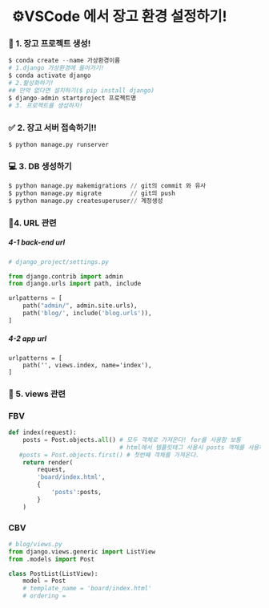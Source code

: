 #  ⚙️VSCode 에서 장고 환경 설정하기!

### 📜 1. 장고 프로젝트 생성!

```python
$ conda create --name 가상환경이름
# 1.django 가상환경에 들어가기!
$ conda activate django
# 2.활성화하기!
## 만약 없다면 설치하기($ pip install django)
$ django-admin startproject 프로젝트명
# 3. 프로젝트를 생성하자!
```

### ✅ 2. 장고 서버 접속하기!!

```
$ python manage.py runserver
```

###

### 💻 3. DB 생성하기

```python
$ python manage.py makemigrations // git의 commit 와 유사
$ python manage.py migrate        // git의 push
$ python manage.py createsuperuser// 계정생성
```

###

### 🧬4. URL 관련

##### 4-1 back-end url

```python
# django_project/settings.py

from django.contrib import admin
from django.urls import path, include

urlpatterns = [
    path("admin/", admin.site.urls),
    path('blog/', include('blog.urls')),
]
```

##### 4-2 app url

```
urlpatterns = [
    path('', views.index, name='index'),
]
```

###

### 🔭 5. views 관련

### FBV

```python
def index(request):
    posts = Post.objects.all() # 모두 객체로 가져온다! for를 사용함 보통
                               # html에서 템플릿태그 사용시 posts 객체를 사용하면된다.
   #posts = Post.objects.first() # 첫번째 객체를 가져온다.
    return render(
        request,
        'board/index.html',
        {
            'posts':posts, 
        }
    )
```

### CBV

```python
# blog/views.py
from django.views.generic import ListView
from .models import Post

class PostList(ListView):
    model = Post 
    # template_name = 'board/index.html' 
    # ordering =
```
